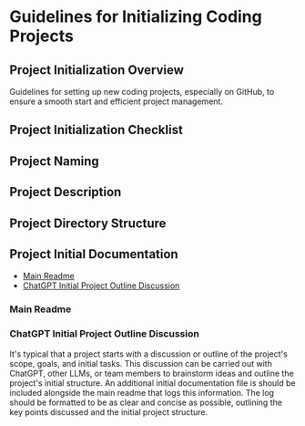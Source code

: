 # Guidelines for Initializing Coding Projects

## Project Initialization Overview

Guidelines for setting up new coding projects, especially on GitHub, to ensure a smooth start and efficient project management.

## Project Initialization Checklist

## Project Naming

## Project Description

## Project Directory Structure

## Project Initial Documentation

- [Main Readme](###Main-Readme)
- [ChatGPT Initial Project Outline Discussion](###ChatGPT-Initial-Project-Outline-Discussion)

### Main Readme

### ChatGPT Initial Project Outline Discussion

It's typical that a project starts with a discussion or outline of the project's scope, goals, and initial tasks. This discussion can be carried out with ChatGPT, other LLMs, or team members to brainstorm ideas and outline the project's initial structure. An additional initial documentation file is should be included alongside the main readme that logs this information. The log should be formatted to be as clear and concise as possible, outlining the key points discussed and the initial project structure.